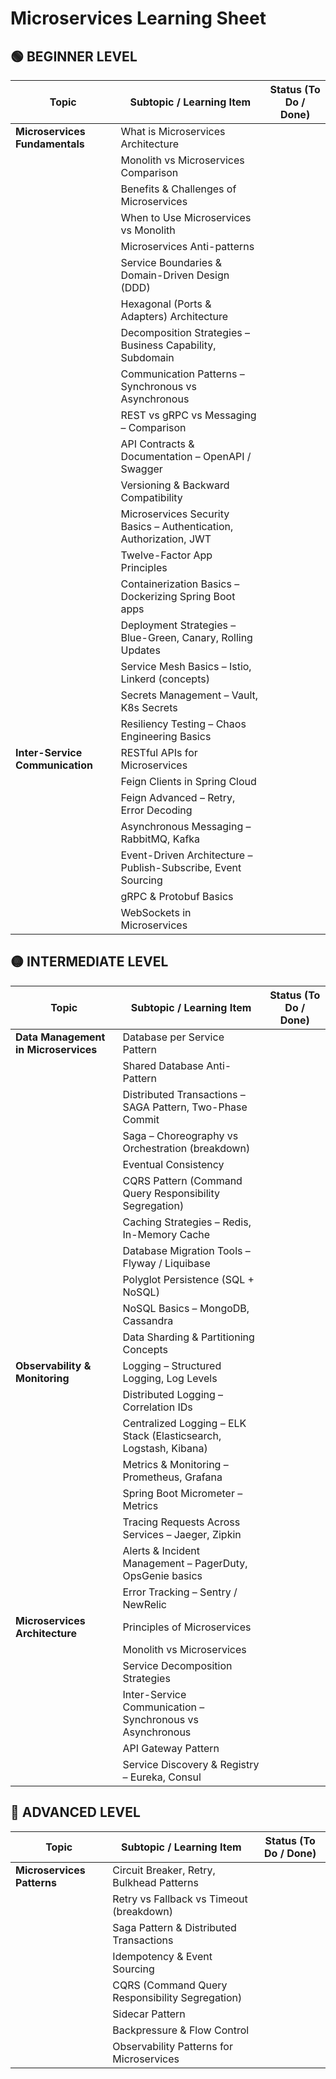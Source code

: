# Microservices Learning Sheet

## 🟢 BEGINNER LEVEL

| Topic | Subtopic / Learning Item | Status (To Do / Done) |
|-------|---------------------------|------------------------|
| **Microservices Fundamentals** | What is Microservices Architecture | |
|  | Monolith vs Microservices Comparison | |
|  | Benefits & Challenges of Microservices | |
|  | When to Use Microservices vs Monolith | |
|  | Microservices Anti-patterns | |
|  | Service Boundaries & Domain-Driven Design (DDD) | |
|  | Hexagonal (Ports & Adapters) Architecture | |
|  | Decomposition Strategies – Business Capability, Subdomain | |
|  | Communication Patterns – Synchronous vs Asynchronous | |
|  | REST vs gRPC vs Messaging – Comparison | |
|  | API Contracts & Documentation – OpenAPI / Swagger | |
|  | Versioning & Backward Compatibility | |
|  | Microservices Security Basics – Authentication, Authorization, JWT | |
|  | Twelve-Factor App Principles | |
|  | Containerization Basics – Dockerizing Spring Boot apps | |
|  | Deployment Strategies – Blue-Green, Canary, Rolling Updates | |
|  | Service Mesh Basics – Istio, Linkerd (concepts) | |
|  | Secrets Management – Vault, K8s Secrets | |
|  | Resiliency Testing – Chaos Engineering Basics | |
| **Inter-Service Communication** | RESTful APIs for Microservices | |
|  | Feign Clients in Spring Cloud | |
|  | Feign Advanced – Retry, Error Decoding | |
|  | Asynchronous Messaging – RabbitMQ, Kafka | |
|  | Event-Driven Architecture – Publish-Subscribe, Event Sourcing | |
|  | gRPC & Protobuf Basics | |
|  | WebSockets in Microservices | |

## 🟡 INTERMEDIATE LEVEL

| Topic | Subtopic / Learning Item | Status (To Do / Done) |
|-------|---------------------------|------------------------|
| **Data Management in Microservices** | Database per Service Pattern | |
|  | Shared Database Anti-Pattern | |
|  | Distributed Transactions – SAGA Pattern, Two-Phase Commit | |
|  | Saga – Choreography vs Orchestration (breakdown) | |
|  | Eventual Consistency | |
|  | CQRS Pattern (Command Query Responsibility Segregation) | |
|  | Caching Strategies – Redis, In-Memory Cache | |
|  | Database Migration Tools – Flyway / Liquibase | |
|  | Polyglot Persistence (SQL + NoSQL) | |
|  | NoSQL Basics – MongoDB, Cassandra | |
|  | Data Sharding & Partitioning Concepts | |
| **Observability & Monitoring** | Logging – Structured Logging, Log Levels | |
|  | Distributed Logging – Correlation IDs | |
|  | Centralized Logging – ELK Stack (Elasticsearch, Logstash, Kibana) | |
|  | Metrics & Monitoring – Prometheus, Grafana | |
|  | Spring Boot Micrometer – Metrics | |
|  | Tracing Requests Across Services – Jaeger, Zipkin | |
|  | Alerts & Incident Management – PagerDuty, OpsGenie basics | |
|  | Error Tracking – Sentry / NewRelic | |
| **Microservices Architecture** | Principles of Microservices | |
|  | Monolith vs Microservices | |
|  | Service Decomposition Strategies | |
|  | Inter-Service Communication – Synchronous vs Asynchronous | |
|  | API Gateway Pattern | |
|  | Service Discovery & Registry – Eureka, Consul | |

## 🔴 ADVANCED LEVEL

| Topic | Subtopic / Learning Item | Status (To Do / Done) |
|-------|---------------------------|------------------------|
| **Microservices Patterns** | Circuit Breaker, Retry, Bulkhead Patterns | |
|  | Retry vs Fallback vs Timeout (breakdown) | |
|  | Saga Pattern & Distributed Transactions | |
|  | Idempotency & Event Sourcing | |
|  | CQRS (Command Query Responsibility Segregation) | |
|  | Sidecar Pattern | |
|  | Backpressure & Flow Control | |
|  | Observability Patterns for Microservices | |
